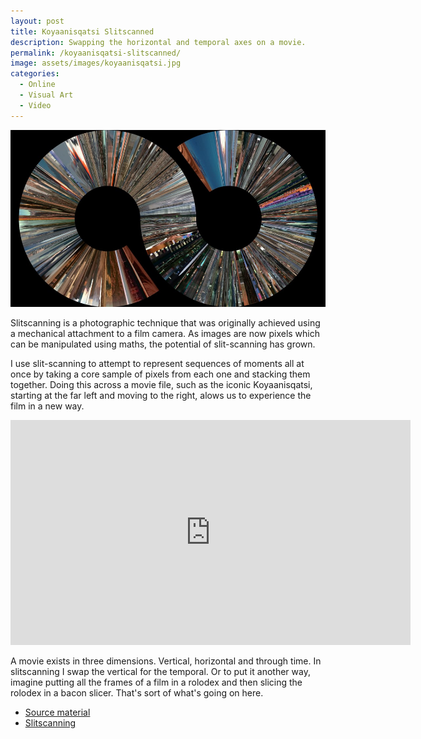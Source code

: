 ```yaml
---
layout: post
title: Koyaanisqatsi Slitscanned
description: Swapping the horizontal and temporal axes on a movie.
permalink: /koyaanisqatsi-slitscanned/
image: assets/images/koyaanisqatsi.jpg
categories:
  - Online
  - Visual Art
  - Video
---
```


![](/assets/images/koyaanisqatsi.jpg)

Slitscanning is a photographic technique that was originally achieved using a mechanical attachment to a film camera. As images are now pixels which can be manipulated using maths, the potential of slit-scanning has grown. 

I use slit-scanning to attempt to represent sequences of moments all at once by taking a core sample of pixels from each one and stacking them together. Doing this across a movie file, such as the iconic Koyaanisqatsi, starting at the far left and moving to the right, alows us to experience the film in a new way. 

<iframe src="https://player.vimeo.com/video/165126256?byline=0&portrait=0" width="640" height="360" frameborder="0" webkitallowfullscreen mozallowfullscreen allowfullscreen></iframe>

A movie exists in three dimensions. Vertical, horizontal and through time. In slitscanning I swap the vertical for the temporal. Or to put it another way, imagine putting all the frames of a film in a rolodex and then slicing the rolodex in a bacon slicer. That's sort of what's going on here.

- [Source material](http://en.wikipedia.org/wiki/Koyaanisqatsi)
- [Slitscanning](http://flong.com/texts/lists/slit_scan/)

